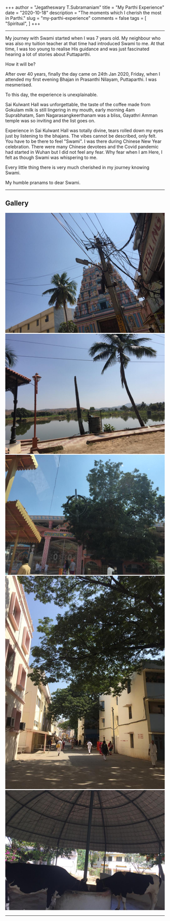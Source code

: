 +++
author = "Jegatheswary T.Subramaniam"
title = "My Parthi Experience"
date = "2020-10-18"
description = "The moments which I cherish the most in Parthi."
slug = "my-parthi-experience"
comments = false
tags = [
    "Spiritual",
]
+++

---

My journey with Swami started when I was 7 years old. My neighbour who was also my tuition teacher at that time had  introduced Swami to me. At that time, I was too young to realise His guidance and was just fascinated hearing a lot of stories about Puttaparthi.

How it will be?

After over 40 years, finally the day came on 24th Jan 2020, Friday, when I attended my first evening Bhajan in Prasanthi Nilayam, Puttaparthi. I was mesmerised. 

To this day, the experience is unexplainable.

Sai Kulwant Hall was unforgettable, the taste of the coffee made from Gokulam milk is still lingering in my mouth, early morning 4am Suprabhatam, 5am Nagarasangkeerthanam was a bliss, Gayathri Amman temple was so inviting and the list goes on.

Experience in Sai Kulwant Hall was totally divine, tears rolled down my eyes just by listening to the bhajans. The vibes cannot be described, only felt. You have to be there to feel "Swami". I was there during Chinese New Year celebration. There were many  Chinese devotees and the Covid pandemic had started in Wuhan but I did not feel any fear. Why fear when I am Here, I felt as though Swami was whispering to me.

Every little thing there is very much cherished in my journey knowing Swami.

My humble pranams to dear Swami.

---

## Gallery

![](img_jegatheswary_subramaniam_1.jpeg) ![](img_jegatheswary_subramaniam_2.jpeg) ![](img_jegatheswary_subramaniam_3.jpeg) ![](img_jegatheswary_subramaniam_4.jpeg) ![](img_jegatheswary_subramaniam_5.jpeg)

---